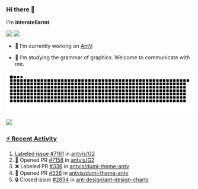 ### Hi there 👋

I'm **interstellarmt**.

[![](https://img.shields.io/endpoint?url=https://awards.antv.vision/interstellarmt-g2-contributor.json)](https://github.com/antvis/g2)
[![](https://img.shields.io/endpoint?url=https://awards.antv.vision/interstellarmt-gpt-vis-contributor.json)](https://github.com/antvis/gpt-vis)

- 🔭 I’m currently working on [AntV](https://github.com/antvis).

- 📖 I’m studying the grammar of graphics. Welcome to communicate with me.

![](https://raw.githubusercontent.com/interstellarmt/interstellarmt/refs/heads/output/github-contribution-grid-snake.svg)
<div>
  <a href="https://github.com/interstellarmt">
  <img height="180em" src="https://github-readme-stats-eight-theta.vercel.app/api?username=interstellarmt&show_icons=true&include_all_commits=true&count_private=true&theme=tokyonight"/>
</div>
    
### :zap: Recent Activity

<!--START_SECTION:activity-->
1.  Labeled issue [#7161](https://github.com/antvis/G2/issues/7161) in [antvis/G2](https://github.com/antvis/G2)
2. 💪 Opened PR [#7158](undefined) in [antvis/G2](https://github.com/antvis/G2)
3. ❌ Labeled PR [#336](undefined) in [antvis/dumi-theme-antv](https://github.com/antvis/dumi-theme-antv)
4. 💪 Opened PR [#336](undefined) in [antvis/dumi-theme-antv](https://github.com/antvis/dumi-theme-antv)
5. 🔒 Closed issue [#2834](https://github.com/ant-design/ant-design-charts/issues/2834) in [ant-design/ant-design-charts](https://github.com/ant-design/ant-design-charts)
<!--END_SECTION:activity-->

